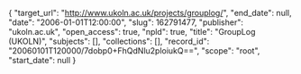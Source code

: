 {
  "target_url": "http://www.ukoln.ac.uk/projects/grouplog/", 
  "end_date": null, 
  "date": "2006-01-01T12:00:00", 
  "slug": 162791477, 
  "publisher": "ukoln.ac.uk", 
  "open_access": true, 
  "npld": true, 
  "title": "GroupLog (UKOLN)", 
  "subjects": [], 
  "collections": [], 
  "record_id": "20060101T120000/7dobp0+FhQdNlu2ploiukQ==", 
  "scope": "root", 
  "start_date": null
}

